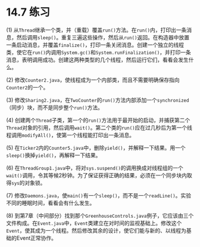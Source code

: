 # 14.7 练习


(1) 从`Thread`继承一个类，并（重载）覆盖`run()`方法。在`run()`内，打印出一条消息，然后调用`sleep()`。重复三遍这些操作，然后从`run()`返回。在构造器中放置一条启动消息，并覆盖`finalize()`，打印一条关闭消息。创建一个独立的线程类，使它在`run()`内调用`System.gc()`和`System.runFinalization()`，并打印一条消息，表明调用成功。创建这两种类型的几个线程，然后运行它们，看看会发生什么。

(2) 修改`Counter2.java`，使线程成为一个内部类，而且不需要明确保存指向`Counter2`的一个。

(3) 修改`Sharing2.java`，在`TwoCounter`的`run()`方法内部添加一个`synchronized`（同步）块，而不是同步整个`run()`方法。

(4) 创建两个`Thread`子类，第一个的`run()`方法用于最开始的启动，并捕获第二个`Thread`对象的引用，然后调用`wait()`。第二个类的`run()`应在过几秒后为第一个线程调用`modifyAll()`，使第一个线程能打印出一条消息。

(5) 在`Ticker2`内的`Counter5.java`中，删除`yield()`，并解释一下结果。用一个`sleep()`换掉`yield()`，再解释一下结果。

(6) 在`ThreadGroup1.java`中，将对`sys.suspend()`的调用换成对线程组的一个`wait()`调用，令其等候2秒钟。为了保证获得正确的结果，必须在一个同步块内取得`sys`的对象锁。

(7) 修改`Daemons.java`，使`main()`有一个`sleep()`，而不是一个`readLine()`。实验不同的睡眠时间，看看会有什么发生。

(8) 到第7章（中间部分）找到那个`GreenhouseControls.java`例子，它应该由三个文件构成。在`Event.java`中，`Event`类建立在对时间的监视基础上。修改这个`Event`，使其成为一个线程。然后修改其余的设计，使它们能与新的、以线程为基础的Event正常协作。
